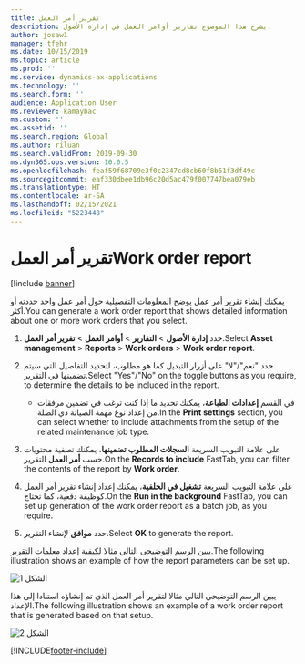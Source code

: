 ```yaml
---
title: تقرير أمر العمل
description: يشرح هذا الموضوع تقارير أوامر العمل في إدارة الأصول.
author: josaw1
manager: tfehr
ms.date: 10/15/2019
ms.topic: article
ms.prod: ''
ms.service: dynamics-ax-applications
ms.technology: ''
ms.search.form: ''
audience: Application User
ms.reviewer: kamaybac
ms.custom: ''
ms.assetid: ''
ms.search.region: Global
ms.author: riluan
ms.search.validFrom: 2019-09-30
ms.dyn365.ops.version: 10.0.5
ms.openlocfilehash: feaf59f68709e3f0c2347cd8cb60f8b61f3df49c
ms.sourcegitcommit: eaf330dbee1db96c20d5ac479f007747bea079eb
ms.translationtype: HT
ms.contentlocale: ar-SA
ms.lasthandoff: 02/15/2021
ms.locfileid: "5223448"
---
```

# <a name="work-order-report"></a><span data-ttu-id="32620-103">تقرير أمر العمل</span><span class="sxs-lookup"><span data-stu-id="32620-103">Work order report</span></span>

[!include [banner](../../includes/banner.md)]


<span data-ttu-id="32620-104">يمكنك إنشاء تقرير أمر عمل يوضح المعلومات التفصيلية حول أمر عمل واحد حددته أو أكثر.</span><span class="sxs-lookup"><span data-stu-id="32620-104">You can generate a work order report that shows detailed information about one or more work orders that you select.</span></span>

1. <span data-ttu-id="32620-105">حدد **إدارة الأصول** > **التقارير** > **أوامر العمل** > **تقرير أمر العمل**.</span><span class="sxs-lookup"><span data-stu-id="32620-105">Select **Asset management** > **Reports** > **Work orders** > **Work order report**.</span></span>

2. <span data-ttu-id="32620-106">حدد "نعم"/"لا" على أزرار التبديل كما هو مطلوب، لتحديد التفاصيل التي سيتم تضمينها في التقرير.</span><span class="sxs-lookup"><span data-stu-id="32620-106">Select "Yes"/"No" on the toggle buttons as you require, to determine the details to be included in the report.</span></span>  
    - <span data-ttu-id="32620-107">في القسم **إعدادات الطباعة**، يمكنك تحديد ما إذا كنت ترغب في تضمين مرفقات من إعداد نوع مهمة الصيانة ذي الصلة.</span><span class="sxs-lookup"><span data-stu-id="32620-107">In the **Print settings** section, you can select whether to include attachments from the setup of the related maintenance job type.</span></span>

3. <span data-ttu-id="32620-108">على علامة التبويب السريعة **السجلات المطلوب تضمينها‬**، يمكنك تصفية محتويات التقرير‏‎ حسب **أمر العمل**.</span><span class="sxs-lookup"><span data-stu-id="32620-108">On the **Records to include** FastTab, you can filter the contents of the report by **Work order**.</span></span>

4. <span data-ttu-id="32620-109">على علامة التبويب السريعة **تشغيل في الخلفية‬**، يمكنك إعداد إنشاء تقرير أمر العمل كوظيفة دفعية، كما تحتاج.</span><span class="sxs-lookup"><span data-stu-id="32620-109">On the **Run in the background** FastTab, you can set up generation of the work order report as a batch job, as you require.</span></span>

5. <span data-ttu-id="32620-110">حدد **موافق** لإنشاء التقرير.</span><span class="sxs-lookup"><span data-stu-id="32620-110">Select **OK** to generate the report.</span></span>

<span data-ttu-id="32620-111">يبين الرسم التوضيحي التالي مثالا لكيفية إعداد معلمات التقرير.</span><span class="sxs-lookup"><span data-stu-id="32620-111">The following illustration shows an example of how the report parameters can be set up.</span></span>

![الشكل 1](media/20-work-orders.png)

<span data-ttu-id="32620-113">يبين الرسم التوضيحي التالي مثالا لتقرير أمر العمل الذي تم إنشاؤه استنادا إلى هذا الإعداد.</span><span class="sxs-lookup"><span data-stu-id="32620-113">The following illustration shows an example of a work order report that is generated based on that setup.</span></span>

![الشكل 2](media/21-work-orders.png)



[!INCLUDE[footer-include](../../../includes/footer-banner.md)]